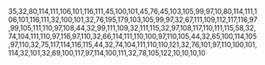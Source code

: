 35,32,80,114,111,106,101,116,111,45,100,101,45,76,45,103,105,99,97,10,80,114,111,106,101,116,111,32,100,101,32,76,195,179,103,105,99,97,32,67,111,109,112,117,116,97,99,105,111,110,97,108,44,32,99,111,109,32,111,115,32,97,108,117,110,111,115,58,32,74,104,111,110,97,116,97,110,32,66,114,111,110,100,97,110,105,44,32,65,100,114,105,97,110,32,75,117,114,116,115,44,32,74,104,111,110,110,121,32,76,101,97,110,100,101,114,32,101,32,69,100,117,97,114,100,111,32,78,105,122,10,10,10,10